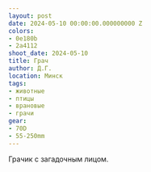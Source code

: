 ```yaml
---
layout: post
date: 2024-05-10 00:00:00.000000000 Z
colors:
- 0e180b
- 2a4112
shoot_date: 2024-05-10
title: Грач
author: Д.Г.
location: Минск
tags:
- животные
- птицы
- врановые
- грачи
gear:
- 70D
- 55-250mm
---
```

Грачик с загадочным лицом.

